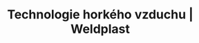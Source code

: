 ---
Filename: "regulacni-zarizeni"
Link: "file:/Users/vinayakpatel/Downloads/www.weldplast.cz/produkty/technologie-horkeho-vzduchu/regulacni-zarizeni"
product_name: "null"
product_id: "null"
title: "Technologie horkého vzduchu | Weldplast"
product_desc: ""
product_specs: ""
product_downloads: ""
href: ""
p_desc_2: ""
accessories: ""
similar_products: ""
---